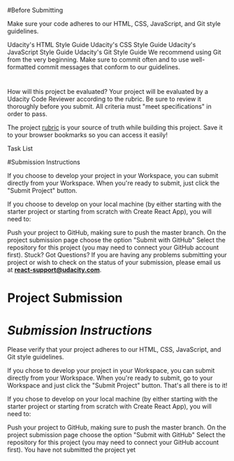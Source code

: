 #Before Submitting

Make sure your code adheres to our HTML, CSS, JavaScript, and Git style guidelines.

Udacity's HTML Style Guide
Udacity's CSS Style Guide
Udacity's JavaScript Style Guide
Udacity's Git Style Guide
We recommend using Git from the very beginning. Make sure to commit often and to use well-formatted commit messages that conform to our guidelines.

#
How will this project be evaluated?
Your project will be evaluated by a Udacity Code Reviewer according to the rubric. Be sure to review it thoroughly before you submit. All criteria must "meet specifications" in order to pass.

The project [rubric](https://review.udacity.com/#!/rubrics/918/view) is your source of truth while building this project. Save it to your browser bookmarks so you can access it easily!

Task List

#Submission Instructions

If you choose to develop your project in your Workspace, you can submit directly from your Workspace. When you're ready to submit, just click the "Submit Project" button.

If you choose to develop on your local machine (by either starting with the starter project or starting from scratch with Create React App), you will need to:

Push your project to GitHub, making sure to push the master branch.
On the project submission page choose the option "Submit with GitHub"
Select the repository for this project (you may need to connect your GitHub account first).
Stuck? Got Questions?
If you are having any problems submitting your project or wish to check on the status of your submission, please email us at **react-support@udacity.com**.

# Project Submission
*Submission Instructions*
==========================

Please verify that your project adheres to our HTML, CSS, JavaScript, and Git style guidelines.

If you chose to develop your project in your Workspace, you can submit directly from your Workspace. When you're ready to submit, go to your Workspace and just click the "Submit Project" button. That's all there is to it!

If you chose to develop on your local machine (by either starting with the starter project or starting from scratch with Create React App), you will need to:

Push your project to GitHub, making sure to push the master branch.
On the project submission page choose the option "Submit with GitHub"
Select the repository for this project (you may need to connect your GitHub account first).
You have not submitted the project yet